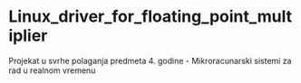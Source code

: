 # Linux_driver_for_floating_point_multiplier
Projekat u svrhe polaganja predmeta 4. godine - Mikroracunarski sistemi za rad u realnom vremenu
